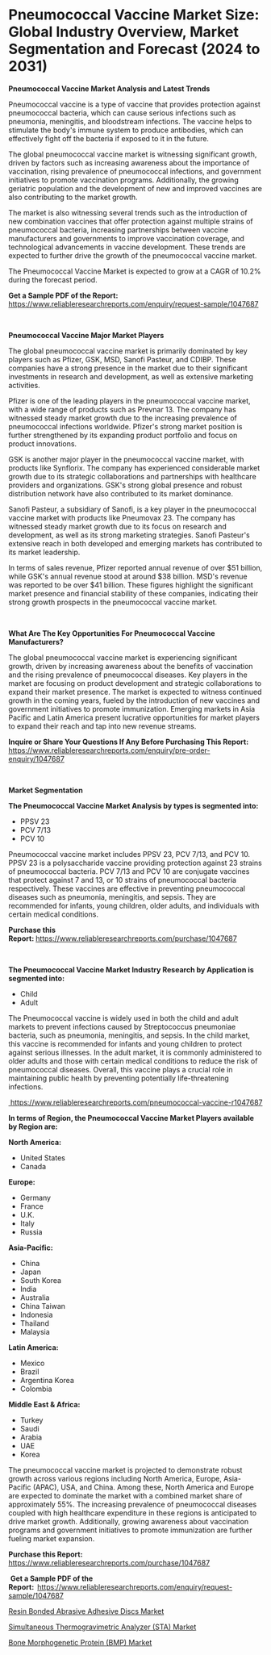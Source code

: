 <p><h1>Pneumococcal Vaccine Market Size: Global Industry Overview, Market Segmentation and Forecast (2024 to 2031)</h1></p><p><strong>Pneumococcal Vaccine Market Analysis and Latest Trends</strong></p>
<p><p>Pneumococcal vaccine is a type of vaccine that provides protection against pneumococcal bacteria, which can cause serious infections such as pneumonia, meningitis, and bloodstream infections. The vaccine helps to stimulate the body's immune system to produce antibodies, which can effectively fight off the bacteria if exposed to it in the future.</p><p>The global pneumococcal vaccine market is witnessing significant growth, driven by factors such as increasing awareness about the importance of vaccination, rising prevalence of pneumococcal infections, and government initiatives to promote vaccination programs. Additionally, the growing geriatric population and the development of new and improved vaccines are also contributing to the market growth.</p><p>The market is also witnessing several trends such as the introduction of new combination vaccines that offer protection against multiple strains of pneumococcal bacteria, increasing partnerships between vaccine manufacturers and governments to improve vaccination coverage, and technological advancements in vaccine development. These trends are expected to further drive the growth of the pneumococcal vaccine market.</p><p>The Pneumococcal Vaccine Market is expected to grow at a CAGR of 10.2% during the forecast period.</p></p>
<p><strong>Get a Sample PDF of the Report:&nbsp;</strong> <a href="https://www.reliableresearchreports.com/enquiry/request-sample/1047687">https://www.reliableresearchreports.com/enquiry/request-sample/1047687</a></p>
<p>&nbsp;</p>
<p><strong>Pneumococcal Vaccine Major Market Players</strong></p>
<p><p>The global pneumococcal vaccine market is primarily dominated by key players such as Pfizer, GSK, MSD, Sanofi Pasteur, and CDIBP. These companies have a strong presence in the market due to their significant investments in research and development, as well as extensive marketing activities.</p><p>Pfizer is one of the leading players in the pneumococcal vaccine market, with a wide range of products such as Prevnar 13. The company has witnessed steady market growth due to the increasing prevalence of pneumococcal infections worldwide. Pfizer's strong market position is further strengthened by its expanding product portfolio and focus on product innovations.</p><p>GSK is another major player in the pneumococcal vaccine market, with products like Synflorix. The company has experienced considerable market growth due to its strategic collaborations and partnerships with healthcare providers and organizations. GSK's strong global presence and robust distribution network have also contributed to its market dominance.</p><p>Sanofi Pasteur, a subsidiary of Sanofi, is a key player in the pneumococcal vaccine market with products like Pneumovax 23. The company has witnessed steady market growth due to its focus on research and development, as well as its strong marketing strategies. Sanofi Pasteur's extensive reach in both developed and emerging markets has contributed to its market leadership.</p><p>In terms of sales revenue, Pfizer reported annual revenue of over $51 billion, while GSK's annual revenue stood at around $38 billion. MSD's revenue was reported to be over $41 billion. These figures highlight the significant market presence and financial stability of these companies, indicating their strong growth prospects in the pneumococcal vaccine market.</p></p>
<p>&nbsp;</p>
<p><strong>What Are The Key Opportunities For Pneumococcal Vaccine Manufacturers?</strong></p>
<p><p>The global pneumococcal vaccine market is experiencing significant growth, driven by increasing awareness about the benefits of vaccination and the rising prevalence of pneumococcal diseases. Key players in the market are focusing on product development and strategic collaborations to expand their market presence. The market is expected to witness continued growth in the coming years, fueled by the introduction of new vaccines and government initiatives to promote immunization. Emerging markets in Asia Pacific and Latin America present lucrative opportunities for market players to expand their reach and tap into new revenue streams.</p></p>
<p><strong>Inquire or Share Your Questions If Any Before Purchasing This Report:</strong> <a href="https://www.reliableresearchreports.com/enquiry/pre-order-enquiry/1047687">https://www.reliableresearchreports.com/enquiry/pre-order-enquiry/1047687</a></p>
<p>&nbsp;</p>
<p><strong>Market Segmentation</strong></p>
<p><strong>The Pneumococcal Vaccine Market Analysis by types is segmented into:</strong></p>
<p><ul><li>PPSV 23</li><li>PCV 7/13</li><li>PCV 10</li></ul></p>
<p><p>Pneumococcal vaccine market includes PPSV 23, PCV 7/13, and PCV 10. PPSV 23 is a polysaccharide vaccine providing protection against 23 strains of pneumococcal bacteria. PCV 7/13 and PCV 10 are conjugate vaccines that protect against 7 and 13, or 10 strains of pneumococcal bacteria respectively. These vaccines are effective in preventing pneumococcal diseases such as pneumonia, meningitis, and sepsis. They are recommended for infants, young children, older adults, and individuals with certain medical conditions.</p></p>
<p><strong>Purchase this Report:&nbsp;</strong><a href="https://www.reliableresearchreports.com/purchase/1047687">https://www.reliableresearchreports.com/purchase/1047687</a></p>
<p>&nbsp;</p>
<p><strong>The Pneumococcal Vaccine Market Industry Research by Application is segmented into:</strong></p>
<p><ul><li>Child</li><li>Adult</li></ul></p>
<p><p>The Pneumococcal vaccine is widely used in both the child and adult markets to prevent infections caused by Streptococcus pneumoniae bacteria, such as pneumonia, meningitis, and sepsis. In the child market, this vaccine is recommended for infants and young children to protect against serious illnesses. In the adult market, it is commonly administered to older adults and those with certain medical conditions to reduce the risk of pneumococcal diseases. Overall, this vaccine plays a crucial role in maintaining public health by preventing potentially life-threatening infections.</p></p>
<p><a href="https://www.reliableresearchreports.com/pneumococcal-vaccine-r1047687">&nbsp;https://www.reliableresearchreports.com/pneumococcal-vaccine-r1047687</a></p>
<p><strong>In terms of Region, the Pneumococcal Vaccine Market Players available by Region are:</strong></p>
<p>
    <p> <strong> North America: </strong>
        <ul>
            <li>United States</li>
            <li>Canada</li>
        </ul>
        </p> 
    <p> <strong> Europe: </strong>
        <ul>
            <li>Germany</li>
            <li>France</li>
            <li>U.K.</li>
            <li>Italy</li>
            <li>Russia</li>
        </ul>
        </p> 
    <p> <strong> Asia-Pacific: </strong>
        <ul>
            <li>China</li>
            <li>Japan</li>
            <li>South Korea</li>
            <li>India</li>
            <li>Australia</li>
            <li>China Taiwan</li>
            <li>Indonesia</li>
            <li>Thailand</li>
            <li>Malaysia</li>
        </ul>
        </p> 
    <p> <strong> Latin America: </strong>
        <ul>
            <li>Mexico</li>
            <li>Brazil</li>
            <li>Argentina Korea</li>
            <li>Colombia</li>
        </ul>
        </p> 
    <p> <strong> Middle East & Africa: </strong>
        <ul>
            <li>Turkey</li>
            <li>Saudi</li>
            <li>Arabia</li>
            <li>UAE</li>
            <li>Korea</li>
        </ul>
    </p>
    </p>
<p><p>The pneumococcal vaccine market is projected to demonstrate robust growth across various regions including North America, Europe, Asia-Pacific (APAC), USA, and China. Among these, North America and Europe are expected to dominate the market with a combined market share of approximately 55%. The increasing prevalence of pneumococcal diseases coupled with high healthcare expenditure in these regions is anticipated to drive market growth. Additionally, growing awareness about vaccination programs and government initiatives to promote immunization are further fueling market expansion.</p></p>
<p><strong>Purchase this Report: </strong><a href="https://www.reliableresearchreports.com/purchase/1047687">https://www.reliableresearchreports.com/purchase/1047687</a></p>
<p>&nbsp;<strong>Get a Sample PDF of the Report:&nbsp;&nbsp;</strong><a href="https://www.reliableresearchreports.com/enquiry/request-sample/1047687">https://www.reliableresearchreports.com/enquiry/request-sample/1047687</a></p>
<p><strong></strong></p>
<p><p><a href="https://www.linkedin.com/pulse/resin-bonded-abrasive-adhesive-discs-market-share-evolution-ctxse">Resin Bonded Abrasive Adhesive Discs Market</a></p><p><a href="https://www.linkedin.com/pulse/simultaneous-thermogravimetric-analyzer-stanbspmarket-focuses-qmlhe">Simultaneous Thermogravimetric Analyzer (STA) Market</a></p><p><a href="https://www.linkedin.com/pulse/bone-morphogenetic-protein-bmp-market-share-evolution-growth-rdrfc">Bone Morphogenetic Protein (BMP) Market</a></p></p>